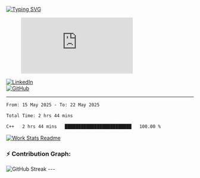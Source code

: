 [![Typing SVG](https://readme-typing-svg.herokuapp.com?font=Fira+Code&color=%2336BCF7&lines=Hi+there!+%F0%9F%91%8B;I+am+a+Computer+Science+Undergrad+at+IIT+Kharagpur;Thankyou+for+visiting+my+github+profile)](https://github.com/sesiii)


<figure><embed src="https://wakatime.com/share/@81d5e6c4-c575-43e6-9a9e-85ed25517f53/42cf003a-18dd-42ef-bded-df01146821f2.svg"></embed></figure>


[![LinkedIn](https://img.shields.io/badge/LinkedIn-0077B5?style=for-the-badge&logo=linkedin&logoColor=white)](https://www.linkedin.com/in/sesidadi)  
[![GitHub](https://img.shields.io/badge/GitHub-181717?style=for-the-badge&logo=github&logoColor=white)](https://github.com/sesiii)



---
<!--START_SECTION:waka-->

```txt
From: 15 May 2025 - To: 22 May 2025

Total Time: 2 hrs 44 mins

C++   2 hrs 44 mins   █████████████████████████   100.00 %
```

<!--END_SECTION:waka-->


[![Work Stats Readme](https://github.com/sesiii/sesiii/actions/workflows/main.yml/badge.svg)](https://github.com/sesiii/sesiii/actions/workflows/main.yml)

### ⚡ Contribution Graph:

<img src="https://streak-stats.demolab.com/?user=sesiii&theme=radical" alt="GitHub Streak" />
---
